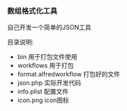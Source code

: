 ### 数组格式化工具


自己开发一个简单的JSON工具

目录说明:
- bin 用于打包文件使用
- workflows 用于打包
- format.alfredworkflow 打包好的文件
- json.php 实际开发代码
- info.plist 配置文件
- icon.png icon图标
